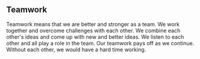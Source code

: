 ## Teamwork 

Teamwork means that we are better and stronger as a team. We work together and overcome challenges with each other. We combine each other's ideas and come up with new and 
better ideas. We listen to each other and all play a role in the team. Our teamwork pays off as we continue. Without each other, we would have a hard time working.
